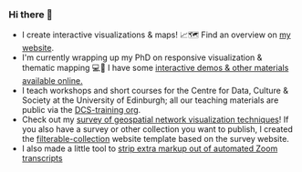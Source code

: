 ### Hi there 👋

- I create interactive visualizations & maps! 📈🗺️ Find an overview on [my website](https://sarahschoettler.com/#projects). 
- I'm currently wrapping up my PhD on responsive visualization & thematic mapping 💻📲 I have some [interactive demos & other materials available online.](https://responsive-vis.github.io/) 
- I teach workshops and short courses for the Centre for Data, Culture & Society at the University of Edinburgh; all our teaching materials are public via the [DCS-training org](https://github.com/DCS-training/).
- Check out my [survey of geospatial network visualization techniques](https://geonetworks.github.io/)! If you also have a survey or other collection you want to publish, I created the [filterable-collection](https://github.com/sarah37/filterable-collection) website template based on the survey website.
- I also made a little tool to [strip extra markup out of automated Zoom transcripts](https://sarah37.github.io/clean-zoom-transcript/)

<!--
**sarah37/sarah37** is a ✨ _special_ ✨ repository because its `README.md` (this file) appears on your GitHub profile.

Here are some ideas to get you started:

- 🔭 I’m currently working on ...
- 🌱 I’m currently learning ...
- 👯 I’m looking to collaborate on ...
- 🤔 I’m looking for help with ...
- 💬 Ask me about ...
- 📫 How to reach me: ...
- 😄 Pronouns: ...
- ⚡ Fun fact: ...
-->
